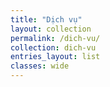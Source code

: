 ```yaml
---
title: "Dịch vụ"
layout: collection
permalink: /dich-vu/
collection: dich-vu
entries_layout: list
classes: wide
---
```

